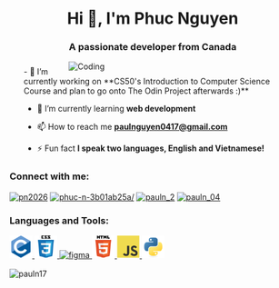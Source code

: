 <h1 align="center">Hi 👋, I'm Phuc Nguyen</h1>
<h3 align="center">A passionate developer from Canada</h3>
<img align="right" alt="Coding" width="400" src="https://cdn.dribbble.com/users/1162077/screenshots/3848914/programmer.gif"> 
<div style="margin: 25px;">
- 🔭 I’m currently working on **CS50's Introduction to Computer Science Course and plan to go onto The Odin Project afterwards :)**

- 🌱 I’m currently learning **web development**

- 📫 How to reach me **paulnguyen0417@gmail.com**

- ⚡ Fun fact **I speak two languages, English and Vietnamese!**
</div>
<h3 align="left">Connect with me:</h3>
<p align="left">
<a href="https://twitter.com/pn2026" target="blank"><img align="center" src="https://raw.githubusercontent.com/rahuldkjain/github-profile-readme-generator/master/src/images/icons/Social/twitter.svg" alt="pn2026" height="30" width="40" /></a>
<a href="https://linkedin.com/in/phuc-n-3b01ab25a/" target="blank"><img align="center" src="https://raw.githubusercontent.com/rahuldkjain/github-profile-readme-generator/master/src/images/icons/Social/linked-in-alt.svg" alt="phuc-n-3b01ab25a/" height="30" width="40" /></a>
<a href="https://instagram.com/pauln_2" target="blank"><img align="center" src="https://raw.githubusercontent.com/rahuldkjain/github-profile-readme-generator/master/src/images/icons/Social/instagram.svg" alt="pauln_2" height="30" width="40" /></a>
<a href="https://www.leetcode.com/pauln_04" target="blank"><img align="center" src="https://raw.githubusercontent.com/rahuldkjain/github-profile-readme-generator/master/src/images/icons/Social/leet-code.svg" alt="pauln_04" height="30" width="40" /></a>
</p>

<h3 align="left">Languages and Tools:</h3>
<p align="left"> <a href="https://www.cprogramming.com/" target="_blank" rel="noreferrer"> <img src="https://raw.githubusercontent.com/devicons/devicon/master/icons/c/c-original.svg" alt="c" width="40" height="40"/> </a> <a href="https://www.w3schools.com/css/" target="_blank" rel="noreferrer"> <img src="https://raw.githubusercontent.com/devicons/devicon/master/icons/css3/css3-original-wordmark.svg" alt="css3" width="40" height="40"/> </a> <a href="https://www.figma.com/" target="_blank" rel="noreferrer"> <img src="https://www.vectorlogo.zone/logos/figma/figma-icon.svg" alt="figma" width="40" height="40"/> </a> <a href="https://www.w3.org/html/" target="_blank" rel="noreferrer"> <img src="https://raw.githubusercontent.com/devicons/devicon/master/icons/html5/html5-original-wordmark.svg" alt="html5" width="40" height="40"/> </a> <a href="https://developer.mozilla.org/en-US/docs/Web/JavaScript" target="_blank" rel="noreferrer"> <img src="https://raw.githubusercontent.com/devicons/devicon/master/icons/javascript/javascript-original.svg" alt="javascript" width="40" height="40"/> </a> <a href="https://www.python.org" target="_blank" rel="noreferrer"> <img src="https://raw.githubusercontent.com/devicons/devicon/master/icons/python/python-original.svg" alt="python" width="40" height="40"/> </a> </p>

<!-- <p><img align="left" src="https://github-readme-stats.vercel.app/api/top-langs?username=pauln17&show_icons=true&locale=en&layout=compact" alt="pauln17" /></p>

<p>&nbsp;<img align="center" src="https://github-readme-stats.vercel.app/api?username=pauln17&show_icons=true&locale=en" alt="pauln17" /></p> -->

<p><img align="center" src="https://github-readme-streak-stats.herokuapp.com/?user=pauln17&" alt="pauln17" /></p>





